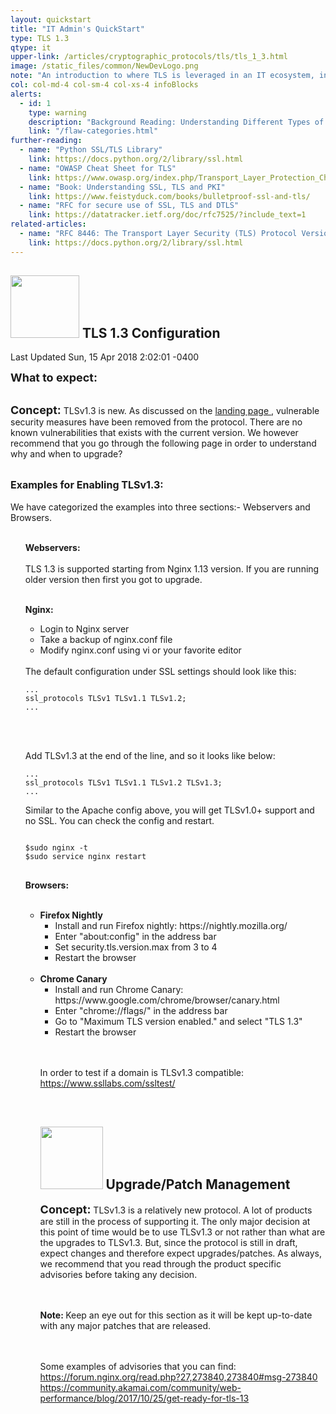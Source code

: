 ```yaml
---
layout: quickstart
title: "IT Admin's QuickStart"
type: TLS 1.3
qtype: it
upper-link: /articles/cryptographic_protocols/tls/tls_1_3.html
image: /static_files/common/NewDevLogo.png
note: "An introduction to where TLS is leveraged in an IT ecosystem, including where configuration files and pertinent security controls live on a system."
col: col-md-4 col-sm-4 col-xs-4 infoBlocks
alerts:
  - id: 1
    type: warning
    description: "Background Reading: Understanding Different Types of Problems in Crypto."
    link: "/flaw-categories.html"
further-reading:
  - name: "Python SSL/TLS Library"
    link: https://docs.python.org/2/library/ssl.html
  - name: "OWASP Cheat Sheet for TLS"
    link: https://www.owasp.org/index.php/Transport_Layer_Protection_Cheat_Sheet
  - name: "Book: Understanding SSL, TLS and PKI"
    link: https://www.feistyduck.com/books/bulletproof-ssl-and-tls/
  - name: "RFC for secure use of SSL, TLS and DTLS"
    link: https://datatracker.ietf.org/doc/rfc7525/?include_text=1
related-articles:
  - name: "RFC 8446: The Transport Layer Security (TLS) Protocol Version 1.3"
    link: https://docs.python.org/2/library/ssl.html
---
```

<p id="GeneralTLSInfo">

<h2> <img src="/static_files/common/configuration.jpg" style="width:110px;height:100px;" /> TLS 1.3 Configuration </h2>

 <div class="timestamp">
    <p><span>Last Updated Sun, 15 Apr 2018 2:02:01 -0400</span></p>
  </div>

<font size="4"><strong>What to expect:</strong></font><br /> <br />

<font size="4"><strong>Concept:</strong></font> TLSv1.3 is new. As discussed on the <a href="tls/articles/cryptographic_protocols/tls/tls_1_3.html">landing page </a>, vulnerable security measures have been removed from the protocol. There are no known vulnerabilities that exists with the current version. We however recommend that you go through the following page in order to understand why and when to upgrade?
<br /> <br />

<font size="3"><strong>Examples for Enabling TLSv1.3:</strong></font> <br />
<br />We have categorized the examples into three sections:- Webservers and Browsers. <br />
<br />
<ul>

<strong>Webservers: </strong> <br /> <br />
TLS 1.3 is supported starting from Nginx 1.13 version. If you are running older version then first you got to upgrade.
<br /><br />

<strong> Nginx: </strong> <br />
<ul>
<li>Login to Nginx server</li>
<li>Take a backup of nginx.conf file</li>
<li>Modify nginx.conf using vi or your favorite editor</li>
</ul>

<br />
The default configuration under SSL settings should look like this:
<pre>
<code>...
ssl_protocols TLSv1 TLSv1.1 TLSv1.2;
...</code>
</pre> <br /> <br />

Add TLSv1.3 at the end of the line, and so it looks like below:
<pre>
<code>...
ssl_protocols TLSv1 TLSv1.1 TLSv1.2 TLSv1.3;
...</code>
</pre>

Similar to the Apache config above, you will get TLSv1.0+ support and no SSL. You can check the config and restart.
<pre>
<code>
$sudo nginx -t
$sudo service nginx restart
</code>
</pre>

<strong>Browsers: </strong> <br /> <br />

<ul>
<li>
<strong>Firefox Nightly</strong> <br />
<ul>
<li>Install and run Firefox nightly: https://nightly.mozilla.org/</li>
<li>Enter "about:config" in the address bar</li>
<li>Set security.tls.version.max from 3 to 4</li>
<li>Restart the browser</li>
</ul>
</li> <br />

<li>
<strong>Chrome Canary</strong> <br />
<ul>
<li>Install and run Chrome Canary: https://www.google.com/chrome/browser/canary.html </li>
<li>Enter "chrome://flags/" in the address bar </li>
<li>Go to "Maximum TLS version enabled." and select "TLS 1.3" </li>
<li>Restart the browser </li>
</ul>
</li> <br /> <br />

In order to test if a domain is TLSv1.3 compatible: https://www.ssllabs.com/ssltest/

<br />


<h2> <img src="/static_files/common/patch.png" style="width:100px;height:100px;" /> Upgrade/Patch Management </h2>

<font size="4"><strong>Concept:</strong></font> TLSv1.3 is a relatively new protocol. A lot of products are still in the process of supporting it. The only major decision at this point of time would be to use TLSv1.3 or not rather than what are the upgrades to TLSv1.3. But, since the protocol is still in draft, expect changes and therefore expect upgrades/patches. As always, we recommend that you read through the product specific advisories
before taking any decision.

<br /> <br /> <strong> Note: </strong>
Keep an eye out for this section as it will be kept up-to-date with any major patches that are released.

<br /> <br />
Some examples of advisories that you can find: <br />
<a href="https://forum.nginx.org/read.php?27,273840,273840#msg-273840">https://forum.nginx.org/read.php?27,273840,273840#msg-273840</a> <br />
<a href="https://community.akamai.com/community/web-performance/blog/2017/10/25/get-ready-for-tls-13">https://community.akamai.com/community/web-performance/blog/2017/10/25/get-ready-for-tls-13</a>

